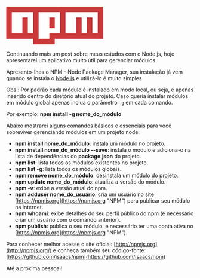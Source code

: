![NPM - Node Package Manager](/images/npm.jpg "NPM - Node Package Manager")

Continuando mais um post sobre meus estudos com o Node.js, hoje apresentarei um aplicativo muito útil para gerenciar módulos.

Apresento-lhes o NPM - Node Package Manager, sua instalação já vem quando se instala o [Node.js](http://nodejs.org "Node.js oficial") e utilizá-lo é muito simples.

Obs.: Por padrão cada módulo é instalado em modo local, ou seja, é apenas inserido dentro do diretório atual do projeto. Caso queria instalar módulos em módulo global apenas inclua o parâmetro `-g` em cada comando.

Por exemplo: **npm install -g nome_do_módulo**

Abaixo mostrarei alguns comandos básicos e essenciais para você sobreviver gerenciando módulos em um projeto node:

*   **npm install nome_do_módulo**: instala um módulo no projeto.
*   **npm install nome_do_módulo --save**: instala o módulo e adiciona-o na lista de dependências do **package.json** do projeto.
*   **npm list**: lista todos os módulos existentes no projeto.
*   **npm list -g**: lista todos os módulos globais.
*   **npm remove nome_do_módulo**: desinstala um módulo do projeto.
*   **npm update nome_do_módulo**: atualiza a versão do módulo.
*   **npm -v**: exibe a versão atual do npm.
*   **npm adduser nome_do_usuário**: cria um usuário no site [https://npmjs.org](https://npmjs.org "NPM") para publicar seu módulo na internet.
*   **npm whoami**: exibe detalhes do seu perfil público do npm (é necessário criar um usuário com o comando anterior).
*   **npm publish**: publica o seu módulo, é necessário ter uma conta ativa no [https://npmjs.org](https://npmjs.org "NPM").

Para conhecer melhor acesse o site oficial: [http://npmjs.org](http://npmjs.org/) e conheça também seu código-fonte: [https://github.com/isaacs/npm](https://github.com/isaacs/npm)

Até a próxima pessoal!